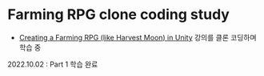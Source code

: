 # Farming RPG clone coding study

- [Creating a Farming RPG (like Harvest Moon) in Unity](https://youtu.be/REPefSyru-I) 강의를 클론 코딩하며 학습 중

2022.10.02 : Part 1 학습 완료
